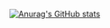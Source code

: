 [![Anurag's GitHub stats](https://github-readme-stats.vercel.app/api?username=tnajim&show_icons=true&theme=tokyonight&hide=stars,contribs)](https://github.com/tnajim/github-readme-stats)
